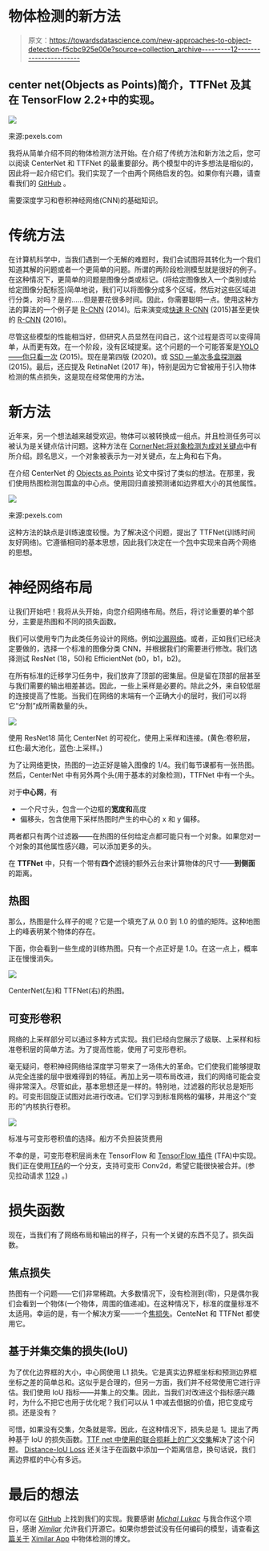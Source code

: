 # 物体检测的新方法

> 原文：<https://towardsdatascience.com/new-approaches-to-object-detection-f5cbc925e00e?source=collection_archive---------12----------------------->

## **center net(Objects as Points)简介，TTFNet 及其在 TensorFlow 2.2+中的实现。**

![](img/df4c552992a82ae81211982a9ba31b79.png)

来源:pexels.com

我将从简单介绍不同的物体检测方法开始。在介绍了传统方法和新方法之后，您可以阅读 CenterNet 和 TTFNet 的最重要部分。两个模型中的许多想法是相似的，因此将一起介绍它们。我们实现了一个由两个网络启发的包。如果你有兴趣，请查看我们的 [GitHub](https://github.com/Ximilar-com/xcenternet) 。

需要深度学习和卷积神经网络(CNN)的基础知识。

# 传统方法

在计算机科学中，当我们遇到一个无解的难题时，我们会试图将其转化为一个我们知道其解的问题或者一个更简单的问题。所谓的两阶段检测模型就是很好的例子。在这种情况下，更简单的问题是图像分类或标记。(将给定图像放入一个类别或给给定图像分配标签)简单地说，我们可以将图像分成多个区域，然后对这些区域进行分类，对吗？是的……但是要花很多时间。因此，你需要聪明一点。使用这种方法的算法的一个例子是 [R-CNN](https://arxiv.org/abs/1311.2524) (2014)。后来演变成[快速 R-CNN](https://arxiv.org/abs/1504.08083) (2015)甚至更快的 [R-CNN](https://arxiv.org/abs/1506.01497) (2016)。

尽管这些模型的性能相当好，但研究人员显然在问自己，这个过程是否可以变得简单，从而更有效。在一个阶段，没有区域提案。这个问题的一个可能答案是[YOLO——你只看一次](https://arxiv.org/abs/1506.02640) (2015)。现在是第四版 (2020)。或 [SSD —单次多盒探测器](https://medium.com/r?url=https%3A%2F%2Farxiv.org%2Fabs%2F1512.02325) (2015)。最后，还应提及 RetinaNet (2017 年)，特别是因为它曾被用于引入物体检测的焦点损失，这是现在经常使用的方法。

# 新方法

近年来，另一个想法越来越受欢迎。物体可以被转换成一组点。并且检测任务可以被认为是关键点估计问题。这种方法在 [CornerNet:将对象检测为成对关键点](https://arxiv.org/abs/1808.01244)中有所介绍。顾名思义，一个对象被表示为一对关键点，左上角和右下角。

在介绍 CenterNet 的 [Objects as Points](https://arxiv.org/abs/1904.07850) 论文中探讨了类似的想法。在那里，我们使用热图检测包围盒的中心点。使用回归直接预测诸如边界框大小的其他属性。

![](img/c2f25712cb25459ba8c0c9043f1e83ce.png)

来源:pexels.com

这种方法的缺点是训练速度较慢。为了解决这个问题，提出了 TTFNet(训练时间友好网络)。它遵循相同的基本思想，因此我们决定在一个[包](https://github.com/Ximilar-com/xcenternet)中实现来自两个网络的思想。

# 神经网络布局

让我们开始吧！我将从头开始，向您介绍网络布局。然后，将讨论重要的单个部分，主要是热图和不同的损失函数。

我们可以使用专门为此类任务设计的网络。例如[沙漏网络](https://arxiv.org/abs/1603.06937)。或者，正如我们已经决定要做的，选择一个标准的图像分类 CNN，并根据我们的需要进行修改。我们选择测试 ResNet (18，50)和 EfficientNet (b0，b1，b2)。

在所有标准的迁移学习任务中，我们放弃了顶部的密集层。但是留在顶部的层甚至与我们需要的输出相差甚远。因此，一些上采样是必要的。除此之外，来自较低层的连接提高了性能。当我们在网络的末端有一个正确大小的层时，我们可以将它“分割”成所需数量的头。

![](img/90922104e0417f308c526b420d45f67f.png)

使用 ResNet18 简化 CenterNet 的可视化，使用上采样和连接。(黄色:卷积层，红色:最大池化，蓝色:上采样。)

为了让网络更快，热图的一边正好是输入图像的 1/4。我们每节课都有一张热图。然后，CenterNet 中有另外两个头(用于基本的对象检测)，TTFNet 中有一个头。

对于**中心网**，有

*   一个尺寸头，包含一个边框的**宽度和**高度
*   偏移头，包含使用下采样热图时产生的中心的 x 和 y 偏移。

两者都只有两个过滤器——在热图的任何给定点都可能只有一个对象。如果您对一个对象的其他属性感兴趣，可以添加更多的头。

在 **TTFNet** 中，只有一个带有**四个**滤镜的额外云台来计算物体的尺寸——**到侧面**的距离。

## 热图

那么，热图是什么样子的呢？它是一个填充了从 0.0 到 1.0 的值的矩阵。这种地图上的峰表明某个物体的存在。

下面，你会看到一些生成的训练热图。只有一个点正好是 1.0。在这一点上，概率正在慢慢消失。

![](img/63381b32f6ffabbbf6920e01f8d8a2d8.png)

CenterNet(左)和 TTFNet(右)的热图。

## 可变形卷积

网络的上采样部分可以通过多种方式实现。我们已经向您展示了级联、上采样和标准卷积层的简单方法。为了提高性能，使用了可变形卷积。

毫无疑问，卷积神经网络给深度学习带来了一场伟大的革命。它们使我们能够提取从完全连接的层中很难得到的特征。再加上另一项布局改进，我们的网络可能会变得非常深入。尽管如此，基本思想还是一样的。特别地，过滤器的形状总是矩形的。可变形回旋正试图对此进行改进。它们学习到标准网格的偏移，并用这个“变形的”内核执行卷积。

![](img/48c688095067f870222d844e64c8da34.png)

标准与可变形卷积值的选择。船方不负担装货费用

不幸的是，可变形卷积层尚未在 TensorFlow 和 [TensorFlow 插件](https://www.tensorflow.org/addons) (TFA)中实现。我们正在使用[TFA](https://github.com/smallsunsun1/addons/tree/feature/deformable_ops)的一个分支，支持可变形 Conv2d，希望它能很快被合并。(参见拉动请求 [1129](https://github.com/tensorflow/addons/pull/1129) 。)

# 损失函数

现在，当我们有了网络布局和输出的样子，只有一个关键的东西不见了。损失函数。

## 焦点损失

热图有一个问题——它们非常稀疏。大多数情况下，没有检测到(零)，只是偶尔我们会看到一个物体(一个物体，周围的值递减)。在这种情况下，标准的度量标准不太适用。幸运的是，有一个解决方案——一个[焦损失](https://arxiv.org/abs/1708.02002)。CenteNet 和 TTFNet 都使用它。

## 基于并集交集的损失(IoU)

为了优化边界框的大小，中心网使用 L1 损失。它是真实边界框坐标和预测边界框坐标之差的简单总和。这似乎是合理的，但另一方面，我们并不经常使用它进行评估。我们使用 IoU 指标——并集上的交集。因此，当我们对改进这个指标感兴趣时，为什么不把它也用于优化呢？我们可以从 1 中减去借据的价值，把它变成亏损。还是没有？

可惜，如果没有交集，欠条就是零。因此，在这种情况下，损失总是 1。提出了两种基于 IoU 的损失函数。[TTF net 中使用的联合损耗上的广义交集](https://giou.stanford.edu/)解决了这个问题。 [Distance-IoU Loss](https://arxiv.org/abs/1911.08287) 还关注于在函数中添加一个距离信息，换句话说，我们离边界框的中心有多远。

# 最后的想法

你可以在 [GitHub](https://github.com/Ximilar-com/xcenternet) 上找到我们的实现。我要感谢 [*Michal Lukac*](https://github.com/Cospel) 与我合作这个项目，感谢 [*Ximilar*](https://www.ximilar.com/) 允许我们开源它。如果你想尝试没有任何编码的模型，请查看[这篇关于](https://www.ximilar.com/how-to-train-an-object-detection-model-with-one-click/) [Ximilar App](https://app.ximilar.com) 中物体检测的博文。
